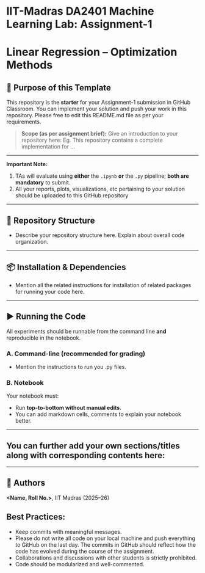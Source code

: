# IIT-Madras DA2401 Machine Learning Lab: Assignment-1

# Linear Regression – Optimization Methods

## 📌 Purpose of this Template

This repository is the **starter** for your Assignment-1 submission in GitHub Classroom. You can implement your solution and push your work in this repository. Please free to edit this README.md file as per your requirements.

> **Scope (as per assignment brief):**
> Give an introduction to your repository here: Eg. This repository contains a complete implementation for ...

---

**Important Note:** 
1. TAs will evaluate using **either** the `.ipynb` **or** the `.py` pipeline; **both are mandatory** to submit.
2. All your reports, plots, visualizations, etc pertaining to your solution should be uploaded to this GitHub repository

---

## 📁 Repository Structure

* Describe your repository structure here. Explain about overall code organization.

---

## 📦 Installation & Dependencies

* Mention all the related instructions for installation of related packages for running your code here.

---

## ▶️ Running the Code

All experiments should be runnable from the command line **and** reproducible in the notebook.

### A. Command-line (recommended for grading)

* Mention the instructions to run you .py files.

### B. Notebook

Your notebook must:

* Run **top-to-bottom without manual edits**.
* You can add markdown cells, comments to explain your notebook better.
  
---

## You can further add your own sections/titles along with corresponding contents here:

---

## 🧾 Authors

**<Name, Roll No.>**, IIT Madras (2025–26)


## Best Practices:
* Keep commits with meaningful messages.
* Please do not write all code on your local machine and push everything to GitHub on the last day. The commits in GitHub should reflect how the code has evolved during the course of the assignment.
* Collaborations and discussions with other students is strictly prohibited.
* Code should be modularized and well-commented.

